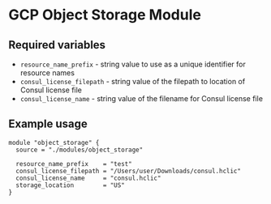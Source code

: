 # GCP Object Storage Module

## Required variables

* `resource_name_prefix` - string value to use as a unique identifier for resource names
* `consul_license_filepath` - string value of the filepath to location of Consul license file
* `consul_license_name` - string value of the filename for Consul license file

## Example usage

```hcl
module "object_storage" {
  source = "./modules/object_storage"

  resource_name_prefix    = "test"
  consul_license_filepath = "/Users/user/Downloads/consul.hclic"
  consul_license_name     = "consul.hclic"
  storage_location        = "US"
}
```
